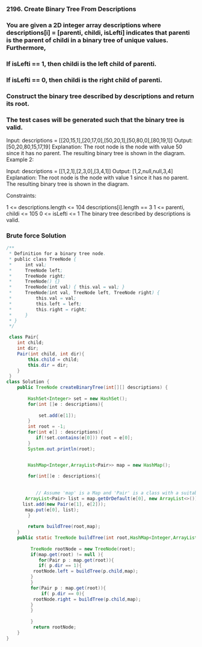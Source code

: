 ### 2196. Create Binary Tree From Descriptions

### You are given a 2D integer array descriptions where descriptions[i] = [parenti, childi, isLefti] indicates that parenti is the parent of childi in a binary tree of unique values. Furthermore,

### If isLefti == 1, then childi is the left child of parenti.
### If isLefti == 0, then childi is the right child of parenti.
###  Construct the binary tree described by descriptions and return its root.

### The test cases will be generated such that the binary tree is valid.

Input: descriptions = [[20,15,1],[20,17,0],[50,20,1],[50,80,0],[80,19,1]]
Output: [50,20,80,15,17,19]
Explanation: The root node is the node with value 50 since it has no parent.
The resulting binary tree is shown in the diagram.
Example 2:


Input: descriptions = [[1,2,1],[2,3,0],[3,4,1]]
Output: [1,2,null,null,3,4]
Explanation: The root node is the node with value 1 since it has no parent.
The resulting binary tree is shown in the diagram.
 

Constraints:

1 <= descriptions.length <= 104
descriptions[i].length == 3
1 <= parenti, childi <= 105
0 <= isLefti <= 1
The binary tree described by descriptions is valid.



### Brute force Solution 


```java
/**
 * Definition for a binary tree node.
 * public class TreeNode {
 *     int val;
 *     TreeNode left;
 *     TreeNode right;
 *     TreeNode() {}
 *     TreeNode(int val) { this.val = val; }
 *     TreeNode(int val, TreeNode left, TreeNode right) {
 *         this.val = val;
 *         this.left = left;
 *         this.right = right;
 *     }
 * }
 */

 class Pair{
    int child;
    int dir;
    Pair(int child, int dir){
        this.child = child;
        this.dir = dir;
    }
 }
class Solution {
    public TreeNode createBinaryTree(int[][] descriptions) {
       
        HashSet<Integer> set = new HashSet();
        for(int []e : descriptions){
            
            set.add(e[1]);
        }
        int root = -1;
        for(int e[] : descriptions){
           if(!set.contains(e[0])) root = e[0];
        }
        System.out.println(root);


        HashMap<Integer,ArrayList<Pair>> map = new HashMap();
        
        for(int[]e : descriptions){
            
           
           // Assume 'map' is a Map and 'Pair' is a class with a suitable constructor
       ArrayList<Pair> list = map.getOrDefault(e[0], new ArrayList<>());
      list.add(new Pair(e[1], e[2]));
       map.put(e[0], list);
        }
        
        return buildTree(root,map);
    }
    public static TreeNode buildTree(int root,HashMap<Integer,ArrayList<Pair>> map){
         
         TreeNode rootNode = new TreeNode(root);
         if(map.get(root) != null ){
            for(Pair p : map.get(root)){
            if( p.dir == 1){
          rootNode.left = buildTree(p.child,map);
         }
         }
         for(Pair p : map.get(root)){
             if( p.dir == 0){
          rootNode.right = buildTree(p.child,map);
         }
         }
        
         }
          return rootNode;
    }
}
```